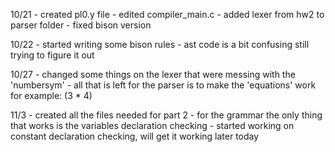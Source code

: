 10/21 
    - created pl0.y file
    - edited compiler_main.c
    - added lexer from hw2 to parser folder
    - fixed bison version

10/22
    - started writing some bison rules
    - ast code is a bit confusing still trying to figure it out

10/27
    - changed some things on the lexer that were messing with the 'numbersym'
    - all that is left for the parser is to make the 'equations' work for example: (3 * 4)

11/3
    - created all the files needed for part 2
    - for the grammar the only thing that works is the variables declaration checking
    - started working on constant declaration checking, will get it working later today
